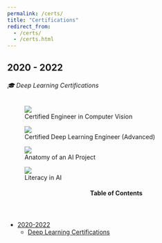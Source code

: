 ```yaml
---
permalink: /certs/
title: "Certifications"
redirect_from: 
  - /certs/
  - /certs.html
---
```


2020 - 2022
---

###### 🎓 Deep Learning Certifications


<p>
<figure>
<img src="https://sulaihasubi.github.io/assets/certs/dlc/Sulaiha%20Subi_Certified%20Engineer%20in%20Computer%20Vision.png" class="align-center">
<figcaption src="https://sulaihasubi.github.io/assets/certs/dlc/Sulaiha%20Subi_Certified%20Engineer%20in%20Computer%20Vision.png" class="align-center">Certified Engineer in Computer Vision</figcaption>
</figure>

<figure>
<img src="https://sulaihasubi.github.io/assets/certs/dlc/Sulaiha%20Subi_Certified%20Deep%20Learning%20Engineer%20(Advanced).png" class="align-center">
<figcaption class="align-center">Certified Deep Learning Engineer (Advanced)</figcaption>
</figure>

<figure>
<img src="https://sulaihasubi.github.io/assets/certs/dlc/Sulaiha%20Subi_Anatomy%20of%20an%20AI%20Project.png" class="align-center">
<figcaption class="align-center">Anatomy of an AI Project</figcaption>
</figure>

<figure>
<img src="https://sulaihasubi.github.io/assets/certs/dlc/Sulaiha%20Subi_Literacy%20in%20AI.png" class="align-center">
<figcaption class="align-center">Literacy in AI </figcaption>
</figure>

</p>


<!-- This is for Sidebar Menu on the Rigth Side -->
<aside class="sidebar__right ">
            <nav class="toc">
              <header><h4 class="nav__title"><i class="fas fa-bookmark"></i> Table of Contents</h4></header>
              <ul class="toc__menu">
  <li class=""><a href="#2020---2022">2020-2022</a>
    <ul>
      <li class=""><a href="#-deep-learning-certifications">Deep Learning Certifications</a></li>
    </ul>
  </li>


